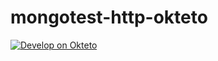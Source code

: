 # mongotest-http-okteto

[![Develop on Okteto](https://okteto.com/develop-okteto.svg)](https://cloud.okteto.com/deploy)
